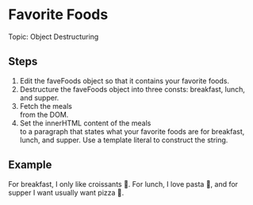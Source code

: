 # Favorite Foods

Topic: Object Destructuring

## Steps

1. Edit the faveFoods object so that it contains 
your favorite foods.
1. Destructure the faveFoods object into three consts: 
breakfast, lunch, and supper.
1. Fetch the meals <section> from the DOM.
1. Set the innerHTML content of the meals <section> to a paragraph
that states what your favorite foods are for breakfast, lunch, and supper.
Use a template literal to construct the string.

## Example

For breakfast, I only like croissants 🥐. For lunch, I love pasta 🍝, 
and for supper I want usually want pizza 🍕.